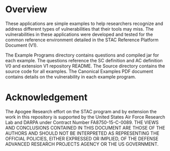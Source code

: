 Overview
========
These applications are simple examples to help researchers recognize and address
different types of vulnerabilities that their tools may miss. The 
vulnerabilities in these applications were developed and tested for the common
reference environment detailed in the STAC Reference Platform Document (V1).

The Example Programs directory contains questions and compiled jar for each 
example. The questions reference the SC definition and AC definition V0 and
extension V1 repository README. The Source directory contains the source code
for all examples. The Canonical Examples PDF document contains details on the
vulnerability in each example program.

Acknowledgement
===============
The Apogee Research effort on the STAC program and by extension the work in this
repository is supported by the United States Air Force Research Lab and DARPA
under Contract Number FA8750-15-C-0089. THE VIEWS AND CONCLUSIONS CONTAINED IN 
THIS DOCUMENT ARE THOSE OF THE AUTHORS AND SHOULD NOT BE INTERPRETED AS 
REPRESENTING THE OFFICIAL POLICIES, EITHER EXPRESSED OR IMPLIED, OF THE DEFENSE 
ADVANCED RESEARCH PROJECTS AGENCY OR THE US GOVERNMENT.
